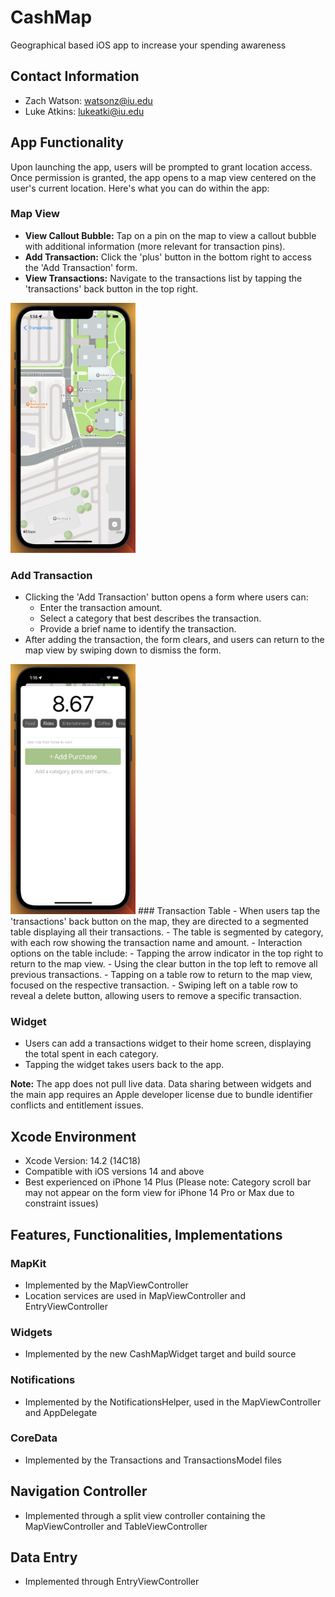 # CashMap
Geographical based iOS app to increase your spending awareness

## Contact Information
- Zach Watson: watsonz@iu.edu
- Luke Atkins: lukeatki@iu.edu

## App Functionality
Upon launching the app, users will be prompted to grant location access. Once permission is granted, the app opens to a map view centered on the user's current location. Here's what you can do within the app:

### Map View
- **View Callout Bubble:** Tap on a pin on the map to view a callout bubble with additional information (more relevant for transaction pins).
- **Add Transaction:** Click the 'plus' button in the bottom right to access the 'Add Transaction' form.
- **View Transactions:** Navigate to the transactions list by tapping the 'transactions' back button in the top right.
<img src="https://github.com/lukeaal/CashMap/blob/main/screenshots/Marked_Transactions.jpg" alt="Map View" width="200" height="400">


### Add Transaction
- Clicking the 'Add Transaction' button opens a form where users can:
  - Enter the transaction amount.
  - Select a category that best describes the transaction.
  - Provide a brief name to identify the transaction.
- After adding the transaction, the form clears, and users can return to the map view by swiping down to dismiss the form.
<img src="https://github.com/lukeaal/CashMap/blob/main/screenshots/Add_Purchase.jpg" alt="Map View" width="200" height="400">
### Transaction Table
- When users tap the 'transactions' back button on the map, they are directed to a segmented table displaying all their transactions.
- The table is segmented by category, with each row showing the transaction name and amount.
- Interaction options on the table include:
  - Tapping the arrow indicator in the top right to return to the map view.
  - Using the clear button in the top left to remove all previous transactions.
  - Tapping on a table row to return to the map view, focused on the respective transaction.
  - Swiping left on a table row to reveal a delete button, allowing users to remove a specific transaction.

### Widget
- Users can add a transactions widget to their home screen, displaying the total spent in each category.
- Tapping the widget takes users back to the app.

**Note:** The app does not pull live data. Data sharing between widgets and the main app requires an Apple developer license due to bundle identifier conflicts and entitlement issues.

## Xcode Environment
- Xcode Version: 14.2 (14C18)
- Compatible with iOS versions 14 and above
- Best experienced on iPhone 14 Plus (Please note: Category scroll bar may not appear on the form view for iPhone 14 Pro or Max due to constraint issues)

## Features, Functionalities, Implementations

### MapKit
- Implemented by the MapViewController
- Location services are used in MapViewController and EntryViewController

### Widgets
- Implemented by the new CashMapWidget target and build source

### Notifications
- Implemented by the NotificationsHelper, used in the MapViewController and AppDelegate

### CoreData
- Implemented by the Transactions and TransactionsModel files

## Navigation Controller
- Implemented through a split view controller containing the MapViewController and TableViewController

## Data Entry
- Implemented through EntryViewController

